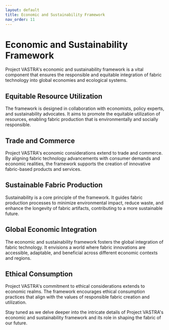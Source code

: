 ```yaml
---
layout: default
title: Economic and Sustainability Framework
nav_order: 11
---
```


# Economic and Sustainability Framework

Project VASTRA's economic and sustainability framework is a vital component that ensures the responsible and equitable integration of fabric technology into global economies and ecological systems.

## Equitable Resource Utilization

The framework is designed in collaboration with economists, policy experts, and sustainability advocates. It aims to promote the equitable utilization of resources, enabling fabric production that is environmentally and socially responsible.

## Trade and Commerce

Project VASTRA's economic considerations extend to trade and commerce. By aligning fabric technology advancements with consumer demands and economic realities, the framework supports the creation of innovative fabric-based products and services.

## Sustainable Fabric Production

Sustainability is a core principle of the framework. It guides fabric production processes to minimize environmental impact, reduce waste, and enhance the longevity of fabric artifacts, contributing to a more sustainable future.

## Global Economic Integration

The economic and sustainability framework fosters the global integration of fabric technology. It envisions a world where fabric innovations are accessible, adaptable, and beneficial across different economic contexts and regions.

## Ethical Consumption

Project VASTRA's commitment to ethical considerations extends to economic realms. The framework encourages ethical consumption practices that align with the values of responsible fabric creation and utilization.

Stay tuned as we delve deeper into the intricate details of Project VASTRA's economic and sustainability framework and its role in shaping the fabric of our future.
